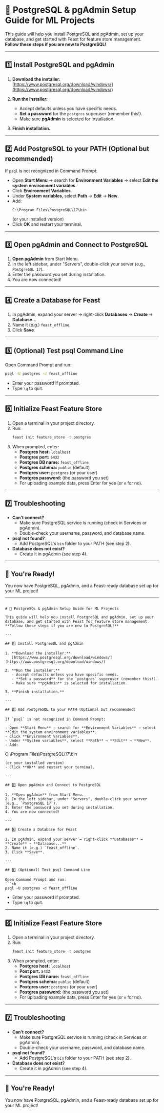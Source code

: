# 🐘 PostgreSQL & pgAdmin Setup Guide for ML Projects

This guide will help you install PostgreSQL and pgAdmin, set up your database, and get started with Feast for feature store management.  
**Follow these steps if you are new to PostgreSQL!**

---

## 1️⃣ Install PostgreSQL and pgAdmin

1. **Download the installer:**  
   [https://www.postgresql.org/download/windows/](https://www.postgresql.org/download/windows/)

2. **Run the installer:**  
   - Accept defaults unless you have specific needs.
   - **Set a password** for the `postgres` superuser (remember this!).
   - Make sure **pgAdmin** is selected for installation.

3. **Finish installation.**

---

## 2️⃣ Add PostgreSQL to your PATH (Optional but recommended)

If `psql` is not recognized in Command Prompt:

- Open **Start Menu** → search for **Environment Variables** → select **Edit the system environment variables**.
- Click **Environment Variables**.
- Under **System variables**, select **Path** → **Edit** → **New**.
- Add:  
  ```
  C:\Program Files\PostgreSQL\17\bin
  ```
  (or your installed version)
- Click **OK** and restart your terminal.

---

## 3️⃣ Open pgAdmin and Connect to PostgreSQL

1. **Open pgAdmin** from Start Menu.
2. In the left sidebar, under "Servers", double-click your server (e.g., `PostgreSQL 17`).
3. Enter the password you set during installation.
4. You are now connected!

---

## 4️⃣ Create a Database for Feast

1. In pgAdmin, expand your server → right-click **Databases** → **Create** → **Database...**
2. Name it (e.g.) `feast_offline`.
3. Click **Save**.

---

## 5️⃣ (Optional) Test psql Command Line

Open Command Prompt and run:
```sh
psql -U postgres -d feast_offline
```
- Enter your password if prompted.
- Type `\q` to quit.

---

## 6️⃣ Initialize Feast Feature Store

1. Open a terminal in your project directory.
2. Run:
   ```sh
   feast init feature_store -t postgres
   ```
3. When prompted, enter:
   - **Postgres host:** `localhost`
   - **Postgres port:** `5432`
   - **Postgres DB name:** `feast_offline`
   - **Postgres schema:** `public` (default)
   - **Postgres user:** `postgres` (or your user)
   - **Postgres password:** (the password you set)
   - For uploading example data, press Enter for yes (or `n` for no).

---

## 7️⃣ Troubleshooting

- **Can't connect?**  
  - Make sure PostgreSQL service is running (check in Services or pgAdmin).
  - Double-check your username, password, and database name.
- **psql not found?**  
  - Add PostgreSQL's `bin` folder to your PATH (see step 2).
- **Database does not exist?**  
  - Create it in pgAdmin (see step 4).

---

## 🎉 You're Ready!

You now have PostgreSQL, pgAdmin, and a Feast-ready database set up for your ML project!

---
```<!-- filepath: d:\Projects\MLJourneyE2E\PGSQL_GUIDE.md -->

# 🐘 PostgreSQL & pgAdmin Setup Guide for ML Projects

This guide will help you install PostgreSQL and pgAdmin, set up your database, and get started with Feast for feature store management.  
**Follow these steps if you are new to PostgreSQL!**

---

## 1️⃣ Install PostgreSQL and pgAdmin

1. **Download the installer:**  
   [https://www.postgresql.org/download/windows/](https://www.postgresql.org/download/windows/)

2. **Run the installer:**  
   - Accept defaults unless you have specific needs.
   - **Set a password** for the `postgres` superuser (remember this!).
   - Make sure **pgAdmin** is selected for installation.

3. **Finish installation.**

---

## 2️⃣ Add PostgreSQL to your PATH (Optional but recommended)

If `psql` is not recognized in Command Prompt:

- Open **Start Menu** → search for **Environment Variables** → select **Edit the system environment variables**.
- Click **Environment Variables**.
- Under **System variables**, select **Path** → **Edit** → **New**.
- Add:  
  ```
  C:\Program Files\PostgreSQL\17\bin
  ```
  (or your installed version)
- Click **OK** and restart your terminal.

---

## 3️⃣ Open pgAdmin and Connect to PostgreSQL

1. **Open pgAdmin** from Start Menu.
2. In the left sidebar, under "Servers", double-click your server (e.g., `PostgreSQL 17`).
3. Enter the password you set during installation.
4. You are now connected!

---

## 4️⃣ Create a Database for Feast

1. In pgAdmin, expand your server → right-click **Databases** → **Create** → **Database...**
2. Name it (e.g.) `feast_offline`.
3. Click **Save**.

---

## 5️⃣ (Optional) Test psql Command Line

Open Command Prompt and run:
```sh
psql -U postgres -d feast_offline
```
- Enter your password if prompted.
- Type `\q` to quit.

---

## 6️⃣ Initialize Feast Feature Store

1. Open a terminal in your project directory.
2. Run:
   ```sh
   feast init feature_store -t postgres
   ```
3. When prompted, enter:
   - **Postgres host:** `localhost`
   - **Post port:** `5432`
   - **Postgres DB name:** `feast_offline`
   - **Postgres schema:** `public` (default)
   - **Postgres user:** `postgres` (or your user)
   - **Postgres password:** (the password you set)
   - For uploading example data, press Enter for yes (or `n` for no).

---

## 7️⃣ Troubleshooting

- **Can't connect?**  
  - Make sure PostgreSQL service is running (check in Services or pgAdmin).
  - Double-check your username, password, and database name.
- **psql not found?**  
  - Add PostgreSQL's `bin` folder to your PATH (see step 2).
- **Database does not exist?**  
  - Create it in pgAdmin (see step 4).

---

## 🎉 You're Ready!

You now have PostgreSQL, pgAdmin, and a Feast-ready database set up for your ML project!